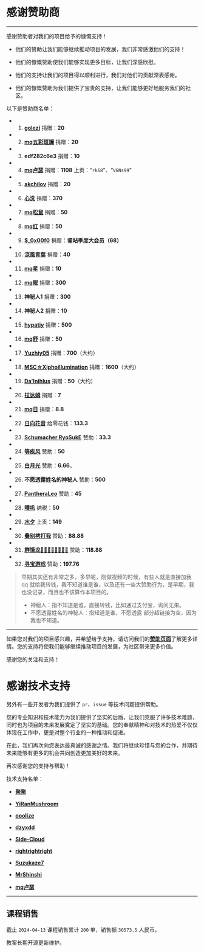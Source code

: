 # 感谢赞助商

---

感谢赞助者对我们的项目给予的慷慨支持！

- 他们的赞助让我们能够继续推动项目的发展，我们非常感激他们的支持！

- 他们的慷慨赞助使我们能够实现更多目标，让我们深感欣慰。

- 他们的支持让我们的项目得以顺利进行，我们对他们的贡献深表感谢。

- 他们的慷慨赞助为我们提供了宝贵的支持，让我们能够更好地服务我们的社区。

以下是赞助商名单：

- 1. [**golezi**](https://github.com/golezi/) 捐赠：**20**
- 2. [**mq五彩斑斓**](https://github.com/DataEraserC/) 捐赠：**20**
- 3. **edf282c6e3** 捐赠：**10**
- 4. [**mq卢瑟**](https://github.com/mq-loser) 捐赠：**1108** 上贡：“`rk68`”、“`VGNs99`”
- 5. [**akchilov**](https://github.com/AzrBrk) 捐赠：**20**
- 6. [**心洗**](https://github.com/MrShinshi) 捐赠：**370**
- 7. [**mq松鼠**](https://github.com/CSTGluigi) 捐赠：**50**
- 8. [**mq红**](https://github.com/somniumchase) 捐赠：**50**
- 9. [**$_0x00f0**](https://github.com/S-0xff0f) 捐赠：**睿站季度大会员（68）**
- 10. [**涼風青葉**](https://github.com/Suzukaze7) 捐赠：**40**
- 11. [**mq星**]() 捐赠：**10**
- 12. [**mq眠**]() 捐赠：**300**
- 13. **神秘人1** 捐赠：**300**
- 14. **神秘人2** 捐赠：**10**
- 15. [**hypatiy**]() 捐赠：**500**
- 16. [**mq舒**]() 捐赠：**50**
- 17. [**Yuzhiy05**]() 捐赠：**700**（大约）
- 18. [**MSC☆Xiphoillumination**]() 捐赠：**1600**（大约）
- 19. [**Da'Inihlus**]() 捐赠：**50**（大约）
- 20. [**拉达姆**]() 捐赠：**7**
- 21. [**mq日**]() 捐赠：**8.8**
- 22. [**日向花音**]() 给零花钱：**133.3**
- 23. [**Schumacher RyoSukE**]() 赞助：**33.3**
- 24. [**等疾风**](https://github.com/Codesire-Deng) 赞助：**50**
- 25. [**白月光**]() 赞助：**6.66**。
- 26. **不愿透露姓名的神秘人** 赞助：**500**
- 27. [**PantheraLeo**](https://github.com/PantheraLeo14) 赞助：**45**
- 28. [**噗叽**](https://github.com/puji4810) 纳税：**50**
- 29. [**水夕**](https://github.com/sakria9) 上贡：**149**
- 30. [**叠别拷打我**](https://github.com/Yuria-Shikibe) 赞助：**88.88**
- 31. [**群饿龙🍔🍟🍹🍜🍗🥖🎂🥗**](https://github.com/StinkyTooFool) 赞助：**118.88**
- 32. [**寻宝游戏**]() 赞助：**197.76**

> 早期其实还有非常之多，多早呢，刚做视频的时候，有些人就是直接加我 qq 就给我转钱，我不知道谁是谁，以及还有一些大赞助行为，是早期，我也没记录，而且也不该算作本项目的。
> - 神秘人：指不知道是谁，直接转钱，比如通过支付宝，询问无果。
> - 不愿透露姓名的神秘人：指知道是谁，不愿透露
> 部分超链接为空，因为我也不知道。


---

如果您对我们的项目感兴趣，并希望给予支持，请访问我们的[**赞助页面**](README.md)了解更多详情。您的支持将使我们能够继续推动项目的发展，为社区带来更多价值。

感谢您的关注和支持！

# 感谢技术支持

另外有一些开发者为我们提供了 `pr`、`issue` 等技术问题提供帮助。

您的专业知识和技术能力为我们提供了坚实的后盾，让我们克服了许多技术难题，同时也为项目的未来发展奠定了坚实的基础。您的奉献精神和对技术的热爱不仅仅体现在工作中，更是对整个行业的一种推动和促进。

在此，我们再次向您表达最真诚的感谢之情。我们将继续珍惜与您的合作，并期待未来能够有更多的机会共同创造更加美好的未来。

再次感谢您的支持与帮助！

技术支持名单：

- [**聚聚**](https://github.com/frederick-vs-ja)
- **[YiRanMushroom](https://github.com/YiRanMushroom)**

- **[ooolize](https://github.com/ooolize)** 
- **[dzyxdd](https://github.com/dzyxdd)** 
- **[Side-Cloud](https://github.com/Side-Cloud)** 
- **[rightrightright](https://github.com/rightrightright)**
- **[Suzukaze7](https://github.com/Suzukaze7)**
- **[MrShinshi](https://github.com/MrShinshi)**
- [**mq卢瑟**](https://github.com/mq-loser)

---

## 课程销售

截止 `2024-04-13` 课程销售累计 `200` 单，销售额 `30573.5` 人民币。

教案长期开源更新维护。
